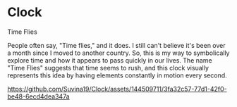 # Clock
Time Flies

People often say, "Time flies," and it does. I still can't believe it's been over a month since I moved to another country. So, this is my way to symbolically explore time and how it appears to pass quickly in our lives. The name "Time Flies" suggests that time seems to rush, and this clock visually represents this idea by having elements constantly in motion every second.


https://github.com/Suvina19/Clock/assets/144509711/3fa32c57-77d1-42f0-be48-6ecd4dea347a




